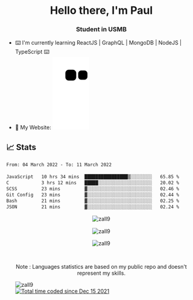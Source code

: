 <h1 align="center">Hello there, I'm Paul</h1> 
<h3 align="center">Student in USMB </h3>

- ⌨️ I'm currently learning ReactJS | GraphQL | MongoDB | NodeJS | TypeScript ⌨️
- 🔎 My Website: <a href="" ></a>
![Alt text](https://raw.githubusercontent.com/zall9/zall9/output/github-contribution-grid-snake.svg)

## 📈 Stats



<!--START_SECTION:waka-->

```text
From: 04 March 2022 - To: 11 March 2022

JavaScript   10 hrs 34 mins  ████████████████▒░░░░░░░░   65.85 %
C            3 hrs 12 mins   █████░░░░░░░░░░░░░░░░░░░░   20.02 %
SCSS         23 mins         ▓░░░░░░░░░░░░░░░░░░░░░░░░   02.46 %
Git Config   23 mins         ▓░░░░░░░░░░░░░░░░░░░░░░░░   02.44 %
Bash         21 mins         ▓░░░░░░░░░░░░░░░░░░░░░░░░   02.25 %
JSON         21 mins         ▓░░░░░░░░░░░░░░░░░░░░░░░░   02.24 %
```

<!--END_SECTION:waka-->
<p align="center">
  <img align="center" src="https://github-readme-stats.vercel.app/api?username=zall9&show_icons=true&locale=en&theme=tokyonight " alt="zall9" />
</p>
<p  align="center"><img align="center" src="https://github-readme-streak-stats.herokuapp.com/?user=zall9&theme=tokyonight" alt="zall9" /></p>
<p  align="center"><img align="center" src="https://github-readme-stats.vercel.app/api/top-langs?username=zall9&show_icons=true&locale=en&layout=compact&theme=tokyonight" alt="zall9" /></p>
<br>
<p  align="center">Note : Languages statistics are based on my public repo and doesn't represent my skills.</p>
<p>
  <ul style="list-style-type: none;">
    <li align="left"><img src="https://komarev.com/ghpvc/?username=zall9&label=Profile%20views&color=0e75b6&style=for-the-badge" alt="zall9" /></li>
    <li align="left"> <a href="https://wakatime.com/@7e787948-bc72-4702-af7b-d57420a332e8"><img src="https://wakatime.com/badge/user/7e787948-bc72-4702-af7b-d57420a332e8.svg?style=for-the-badge" alt="Total time coded since Dec 15 2021" /></a> </li>
  </ul>
</p>

